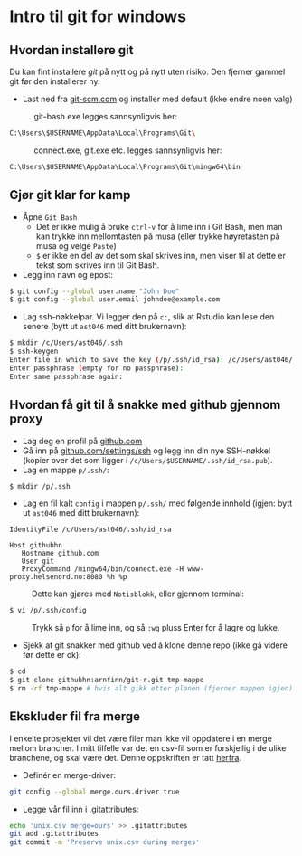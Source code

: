 # Intro til git for windows

## Hvordan installere git

Du kan fint installere *git* på nytt og på nytt uten risiko. Den fjerner gammel git før den installerer ny.

- Last ned fra [git-scm.com](https://git-scm.com/download/win) og installer med default (ikke endre noen valg)

&nbsp;&nbsp;&nbsp;&nbsp;&nbsp;&nbsp;&nbsp;&nbsp;&nbsp;&nbsp; git-bash.exe legges sannsynligvis her:
```bash
C:\Users\$USERNAME\AppData\Local\Programs\Git\
```

&nbsp;&nbsp;&nbsp;&nbsp;&nbsp;&nbsp;&nbsp;&nbsp;&nbsp;&nbsp; connect.exe, git.exe etc. legges sannsynligvis her:
```bash
C:\Users\$USERNAME\AppData\Local\Programs\Git\mingw64\bin
```


## Gjør git klar for kamp

- Åpne `Git Bash`
    - Det er ikke mulig å bruke `ctrl-v` for å lime inn i Git Bash, men man kan trykke inn mellomtasten på musa (eller trykke høyretasten på musa og velge `Paste`)
    - `$` er ikke en del av det som skal skrives inn, men viser til at dette er tekst som skrives inn til Git Bash.
- Legg inn navn og epost:

```bash
$ git config --global user.name "John Doe"
$ git config --global user.email johndoe@example.com
```
- Lag ssh-nøkkelpar. Vi legger den på `c:`, slik at Rstudio kan lese den senere (bytt ut `ast046` med ditt brukernavn):

```bash
$ mkdir /c/Users/ast046/.ssh
$ ssh-keygen
Enter file in which to save the key (/p/.ssh/id_rsa): /c/Users/ast046/.ssh/id_rsa
Enter passphrase (empty for no passphrase):
Enter same passphrase again:
```

## Hvordan få git til å snakke med github gjennom proxy

- Lag deg en profil på [github.com](https://github.com)
- Gå inn på [github.com/settings/ssh](https://github.com/settings/ssh) og legg inn din nye SSH-nøkkel (kopier over det som ligger i `/c/Users/$USERNAME/.ssh/id_rsa.pub`).
- Lag en mappe `p/.ssh/`:

```bash
$ mkdir /p/.ssh
```
- Lag en fil kalt `config` i mappen `p/.ssh/` med følgende innhold (igjen: bytt ut `ast046` med ditt brukernavn): 

```
IdentityFile /c/Users/ast046/.ssh/id_rsa

Host githubhn
   Hostname github.com
   User git
   ProxyCommand /mingw64/bin/connect.exe -H www-proxy.helsenord.no:8080 %h %p
```
&nbsp;&nbsp;&nbsp;&nbsp;&nbsp;&nbsp;&nbsp;&nbsp;&nbsp;&nbsp;Dette kan gjøres med `Notisblokk`, eller gjennom terminal:

```bash
$ vi /p/.ssh/config
```
&nbsp;&nbsp;&nbsp;&nbsp;&nbsp;&nbsp;&nbsp;&nbsp;&nbsp;&nbsp;Trykk så `p` for å lime inn, og så `:wq` pluss Enter for å lagre og lukke.

- Sjekk at git snakker med github ved å klone denne repo (ikke gå videre før dette er ok):

```bash
$ cd
$ git clone githubhn:arnfinn/git-r.git tmp-mappe
$ rm -rf tmp-mappe # hvis alt gikk etter planen (fjerner mappen igjen)
```

## Ekskluder fil fra merge

I enkelte prosjekter vil det være filer man ikke vil oppdatere i en merge mellom brancher. I mitt tilfelle var det en csv-fil som er forskjellig i de ulike branchene, og skal være det. Denne oppskriften er tatt [herfra](https://medium.com/@porteneuve/how-to-make-git-preserve-specific-files-while-merging-18c92343826b#.sk2g4seov).

- Definér en merge-driver:
```bash
git config --global merge.ours.driver true
```
- Legge vår fil inn i .gitattributes:
```bash
echo 'unix.csv merge=ours' >> .gitattributes
git add .gitattributes
git commit -m 'Preserve unix.csv during merges'
```




